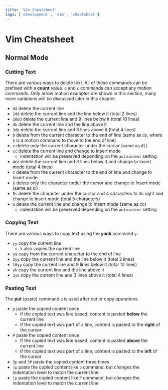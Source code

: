 ```yaml
---
title: 'Vim Cheatsheet'
tags: ['development', 'vim', 'cheatsheet']
---
```

# Vim Cheatsheet
## Normal Mode
### Cutting Text
There are various ways to delete text. All of these commands can be prefixed with a **count** value. `d` and `c` commands can accept any motion commands. Only arrow motion examples are shown in this section, many more variations will be discussed later in this chapter.

- `dd` delete the current line
- `2dd` delete the current line and the line below it (total 2 lines)
- `10dd` delete the current line and 9 lines below it (total 10 lines)
- `dk` delete the current line and the line above it
- `3dk` delete the current line and 3 lines above it (total 4 lines)
- `D` delete from the current character to the end of line (same as `d$`, where `$` is a motion command to move to the end of line)
- `x` delete only the current character under the cursor (same as `dl`)
- `cc` delete the current line and change to Insert mode
    - indentation will be preserved depending on the `autoindent` setting
- `4cc` delete the current line and 3 lines below it and change to Insert mode (total 4 lines)
- `C` delete from the current character to the end of line and change to Insert mode
- `s` delete only the character under the cursor and change to Insert mode (same as cl)
- `5s` delete the character under the cursor and 4 characters to its right and change to Insert mode (total 5 characters)
- `S` delete the current line and change to Insert mode (same as cc)
    - indentation will be preserved depending on the `autoindent` setting

### Copying Text
There are various ways to copy text using the **yank** command `y`.

- `yy` copy the current line
    - `Y` also copies the current line
- `y$` copy from the current character to the end of line
- `2yy` copy the current line and the line below it (total 2 lines)
- `10yy` copy the current line and 9 lines below it (total 10 lines)
- `yk` copy the current line and the line above it
- `3yk` copy the current line and 3 lines above it (total 4 lines)

### Pasting Text
The **put** (paste) command `p` is used after cut or copy operations.

- `p` paste the copied content once
    - If the copied text was line based, content is pasted **below** the current line
    - If the copied text was part of a line, content is pasted to the **right** of the cursor
- `P` paste the copied content once
    - If the copied text was line based, content is pasted **above** the current line
    - If the copied text was part of a line, content is pasted to the **left** of the cursor
- `3p` and `3P` paste the copied content three times
- `]p` paste the copied content like `p` command, but changes the indentation level to match the current line
- `[p` paste the copied content like `P` command, but changes the indentation level to match the current line
